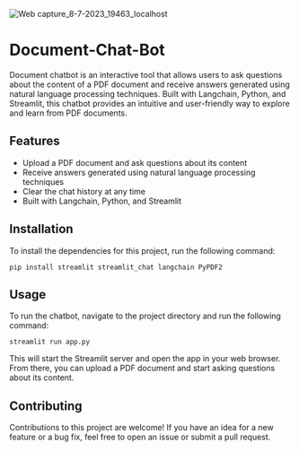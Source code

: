 ![Web capture_8-7-2023_19463_localhost](https://github.com/ImBharatkumar/Document-Chat-Bot/assets/118038590/fb7b74de-5dcc-40f9-a2c8-5607c52c162e)


# Document-Chat-Bot
Document chatbot is an interactive tool that allows users to ask questions about the content of a PDF document and receive answers generated using natural language processing techniques. Built with Langchain, Python, and Streamlit, this chatbot provides an intuitive and user-friendly way to explore and learn from PDF documents.


## Features

- Upload a PDF document and ask questions about its content
- Receive answers generated using natural language processing techniques
- Clear the chat history at any time
- Built with Langchain, Python, and Streamlit

## Installation

To install the dependencies for this project, run the following command:

```
pip install streamlit streamlit_chat langchain PyPDF2
```

## Usage

To run the chatbot, navigate to the project directory and run the following command:

```
streamlit run app.py
```

This will start the Streamlit server and open the app in your web browser. From there, you can upload a PDF document and start asking questions about its content.

## Contributing

Contributions to this project are welcome! If you have an idea for a new feature or a bug fix, feel free to open an issue or submit a pull request.

